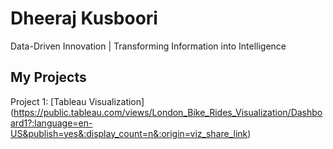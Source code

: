 # Dheeraj Kusboori
Data-Driven Innovation | Transforming Information into Intelligence


## My Projects
Project 1: [Tableau Visualization] (https://public.tableau.com/views/London_Bike_Rides_Visualization/Dashboard1?:language=en-US&publish=yes&:display_count=n&:origin=viz_share_link)
